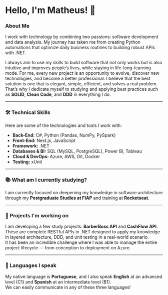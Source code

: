 # Hello, I'm Matheus! 👋

### About Me

I work with technology by combining two passions: software development and data analysis. My journey has taken me from creating Python automations that optimize daily business routines to building robust APIs with .NET.  

I always aim to use my skills to build software that not only works but is also intuitive and improves people’s lives, while staying in life-long-learning mode. For me, every new project is an opportunity to evolve, discover new technologies, and become a better professional. I believe that the best solution is one that is elegant, simple, efficient, and solves a real problem. That’s why I dedicate myself to studying and applying best practices such as **SOLID**, **Clean Code**, and **DDD** in everything I do.  

---

### 🛠️ Technical Skills

Here are some of the technologies and tools I work with:

* **Back-End:** C#, Python (Pandas, NumPy, PySpark)  
* **Front-End:** Next.js, JavaScript  
* **Framework:** .NET  
* **Databases & BI:** SQL (MySQL, PostgreSQL), Power BI, Tableau  
* **Cloud & DevOps:** Azure, AWS, Git, Docker  
* **Testing:** xUnit  

---

### 📚 What am I currently studying?

I am currently focused on deepening my knowledge in software architecture through my **Postgraduate Studies at FIAP** and training at **Rocketseat**.  

---

### 🌱 Projects I'm working on

I am developing a few study projects: **BarberBoss API** and **CashFlow API**. 
These are complete RESTful APIs in .NET designed to apply my knowledge in layered architecture, DDD, and unit testing in a real-world scenario.  
It has been an incredible challenge where I was able to manage the entire project lifecycle — from conception to deployment on Azure.  

---

### 🎤 Languages I speak

My native language is **Portuguese**, and I also speak **English** at an advanced level (C1) and **Spanish** at an intermediate level (B1).  
We can easily communicate in any of these three languages!
